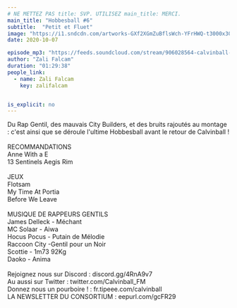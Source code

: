 ```yaml
---
# NE METTEZ PAS title: SVP. UTILISEZ main_title: MERCI.
main_title: "Hobbesball #6"
subtitle:  "Petit et Fluet"
image: "https://i1.sndcdn.com/artworks-GXf2XGmZuBflsWch-YFrHWQ-t3000x3000.jpg"
date: 2020-10-07

episode_mp3: "https://feeds.soundcloud.com/stream/906028564-calvinball-radio-hobbesball-6-petit-et-fluet.mp3"
author: "Zali Falcam"
duration: "01:29:38"
people_link: 
  - name: Zali Falcam
    key: zalifalcam


is_explicit: no
---
```


<PodcastHeader/>

<!-- ECRIRE LA DESCRIPTION DE L'EPISODE SOUS CETTE LIGNE -->
Du Rap Gentil, des mauvais City Builders, et des bruits rajoutés au montage : c'est ainsi que se déroule l'ultime Hobbesball avant le retour de Calvinball !<br><br>RECOMMANDATIONS<br>Anne With a E<br>13 Sentinels Aegis Rim<br><br>JEUX<br>Flotsam<br>My Time At Portia<br>Before We Leave<br><br>MUSIQUE DE RAPPEURS GENTILS<br>James Delleck - Méchant<br>MC Solaar - Aiwa<br>Hocus Pocus - Putain de Mélodie<br>Raccoon City -Gentil pour un Noir<br>Scottie - 1m73 92Kg<br>Daoko - Anima<br><br>Rejoignez nous sur Discord : discord.gg/4RnA9v7<br>Au aussi sur Twitter : twitter.com/Calvinball_FM<br>Donnez nous un pourboire ! : fr.tipeee.com/calvinball<br>LA NEWSLETTER DU CONSORTIUM : eepurl.com/gcFR29

